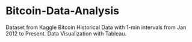 # Bitcoin-Data-Analysis

Dataset from Kaggle Bitcoin Historical Data with 1-min intervals from Jan 2012 to Present.
Data Visualization with Tableau.
